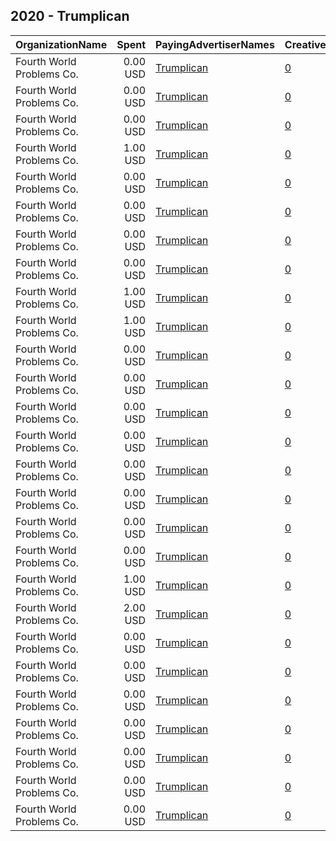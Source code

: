 ## 2020 - Trumplican 
|OrganizationName|Spent|PayingAdvertiserNames|CreativeUrls|Impressions|Genders|AgeBrackets|CountryCodes|BillingAddresses|CandidateBallotInformation|
|:---|---:|:---|:---|---:|:---|:---|:---|:---|:---|
|Fourth World Problems Co.|0.00 USD|[Trumplican](2020/Trumplican.md)|[0](https://www.snap.com/political-ads/asset/4c030816ba503e7617705dd47299c16048e2e028a3f31a6f857873e26a9812f1?mediaType=PNG)|246|MALE|30+|united states|US||
|Fourth World Problems Co.|0.00 USD|[Trumplican](2020/Trumplican.md)|[0](https://www.snap.com/political-ads/asset/58bc9dafedb5fe8149391764c89389ce170f47daeff565b5c28131932fa7937f?mediaType=PNG)|43|MALE|30+|united states|US||
|Fourth World Problems Co.|0.00 USD|[Trumplican](2020/Trumplican.md)|[0](https://www.snap.com/political-ads/asset/88030042b92b6a43239d75a8b6320a5e91635afa7e0ba0de1ef30fe3d0ecac40?mediaType=PNG)|181|MALE|30+|united states|US||
|Fourth World Problems Co.|1.00 USD|[Trumplican](2020/Trumplican.md)|[0](https://www.snap.com/political-ads/asset/88030042b92b6a43239d75a8b6320a5e91635afa7e0ba0de1ef30fe3d0ecac40?mediaType=PNG)|644|MALE|30+|united states|US||
|Fourth World Problems Co.|0.00 USD|[Trumplican](2020/Trumplican.md)|[0](https://www.snap.com/political-ads/asset/7691af2b35b32e9bd45ac964d58eadf69d6f941e39729bdd1a4cbe18692390c2?mediaType=PNG)|166|MALE|30+|united states|US||
|Fourth World Problems Co.|0.00 USD|[Trumplican](2020/Trumplican.md)|[0](https://www.snap.com/political-ads/asset/7691af2b35b32e9bd45ac964d58eadf69d6f941e39729bdd1a4cbe18692390c2?mediaType=PNG)|418|MALE|30+|united states|US||
|Fourth World Problems Co.|0.00 USD|[Trumplican](2020/Trumplican.md)|[0](https://www.snap.com/political-ads/asset/ecf8101dd95e8ac3075203b345b8b155b697b43c9c374073acc03515c6075ede?mediaType=PNG)|186|MALE|30+|united states|US||
|Fourth World Problems Co.|0.00 USD|[Trumplican](2020/Trumplican.md)|[0](https://www.snap.com/political-ads/asset/c39d24fe47fe7a6430713f0e9ff3c6ad0ceb8ff34fedb958b5772c4824af22bc?mediaType=PNG)|119|MALE|30+|united states|US||
|Fourth World Problems Co.|1.00 USD|[Trumplican](2020/Trumplican.md)|[0](https://www.snap.com/political-ads/asset/9bb16c09209ec7fbe284fa87c155852aa7e7cc113154770a132981b5c4e10fe5?mediaType=PNG)|415|MALE|30+|united states|US||
|Fourth World Problems Co.|1.00 USD|[Trumplican](2020/Trumplican.md)|[0](https://www.snap.com/political-ads/asset/6a6bd551293fcb125bae87603dae8dabd6e48c4b898813166af90349bf91e0e8?mediaType=PNG)|981|MALE|30+|united states|US||
|Fourth World Problems Co.|0.00 USD|[Trumplican](2020/Trumplican.md)|[0](https://www.snap.com/political-ads/asset/c6be14969e163bb16893571015235edcf060fb94d9806086985b9c750936f4a2?mediaType=PNG)|194|MALE|30+|united states|US||
|Fourth World Problems Co.|0.00 USD|[Trumplican](2020/Trumplican.md)|[0](https://www.snap.com/political-ads/asset/4c030816ba503e7617705dd47299c16048e2e028a3f31a6f857873e26a9812f1?mediaType=PNG)|204|MALE|30+|united states|US||
|Fourth World Problems Co.|0.00 USD|[Trumplican](2020/Trumplican.md)|[0](https://www.snap.com/political-ads/asset/9bb16c09209ec7fbe284fa87c155852aa7e7cc113154770a132981b5c4e10fe5?mediaType=PNG)|59|MALE|30+|united states|US||
|Fourth World Problems Co.|0.00 USD|[Trumplican](2020/Trumplican.md)|[0](https://www.snap.com/political-ads/asset/c39d24fe47fe7a6430713f0e9ff3c6ad0ceb8ff34fedb958b5772c4824af22bc?mediaType=PNG)|25|MALE|30+|united states|US||
|Fourth World Problems Co.|0.00 USD|[Trumplican](2020/Trumplican.md)|[0](https://www.snap.com/political-ads/asset/88030042b92b6a43239d75a8b6320a5e91635afa7e0ba0de1ef30fe3d0ecac40?mediaType=PNG)|442|MALE|30+|united states|US||
|Fourth World Problems Co.|0.00 USD|[Trumplican](2020/Trumplican.md)|[0](https://www.snap.com/political-ads/asset/c6be14969e163bb16893571015235edcf060fb94d9806086985b9c750936f4a2?mediaType=PNG)|52|MALE|30+|united states|US||
|Fourth World Problems Co.|0.00 USD|[Trumplican](2020/Trumplican.md)|[0](https://www.snap.com/political-ads/asset/4c030816ba503e7617705dd47299c16048e2e028a3f31a6f857873e26a9812f1?mediaType=PNG)|378|MALE|30+|united states|US||
|Fourth World Problems Co.|0.00 USD|[Trumplican](2020/Trumplican.md)|[0](https://www.snap.com/political-ads/asset/ecf8101dd95e8ac3075203b345b8b155b697b43c9c374073acc03515c6075ede?mediaType=PNG)|227|MALE|30+|united states|US||
|Fourth World Problems Co.|1.00 USD|[Trumplican](2020/Trumplican.md)|[0](https://www.snap.com/political-ads/asset/6a6bd551293fcb125bae87603dae8dabd6e48c4b898813166af90349bf91e0e8?mediaType=PNG)|529|MALE|30+|united states|US||
|Fourth World Problems Co.|2.00 USD|[Trumplican](2020/Trumplican.md)|[0](https://www.snap.com/political-ads/asset/6a6bd551293fcb125bae87603dae8dabd6e48c4b898813166af90349bf91e0e8?mediaType=PNG)|1,218|MALE|30+|united states|US||
|Fourth World Problems Co.|0.00 USD|[Trumplican](2020/Trumplican.md)|[0](https://www.snap.com/political-ads/asset/58bc9dafedb5fe8149391764c89389ce170f47daeff565b5c28131932fa7937f?mediaType=PNG)|101|MALE|30+|united states|US||
|Fourth World Problems Co.|0.00 USD|[Trumplican](2020/Trumplican.md)|[0](https://www.snap.com/political-ads/asset/ecf8101dd95e8ac3075203b345b8b155b697b43c9c374073acc03515c6075ede?mediaType=PNG)|58|MALE|30+|united states|US||
|Fourth World Problems Co.|0.00 USD|[Trumplican](2020/Trumplican.md)|[0](https://www.snap.com/political-ads/asset/c6be14969e163bb16893571015235edcf060fb94d9806086985b9c750936f4a2?mediaType=PNG)|148|MALE|30+|united states|US||
|Fourth World Problems Co.|0.00 USD|[Trumplican](2020/Trumplican.md)|[0](https://www.snap.com/political-ads/asset/7691af2b35b32e9bd45ac964d58eadf69d6f941e39729bdd1a4cbe18692390c2?mediaType=PNG)|318|MALE|30+|united states|US||
|Fourth World Problems Co.|0.00 USD|[Trumplican](2020/Trumplican.md)|[0](https://www.snap.com/political-ads/asset/c39d24fe47fe7a6430713f0e9ff3c6ad0ceb8ff34fedb958b5772c4824af22bc?mediaType=PNG)|132|MALE|30+|united states|US||
|Fourth World Problems Co.|0.00 USD|[Trumplican](2020/Trumplican.md)|[0](https://www.snap.com/political-ads/asset/9bb16c09209ec7fbe284fa87c155852aa7e7cc113154770a132981b5c4e10fe5?mediaType=PNG)|144|MALE|30+|united states|US||
|Fourth World Problems Co.|0.00 USD|[Trumplican](2020/Trumplican.md)|[0](https://www.snap.com/political-ads/asset/58bc9dafedb5fe8149391764c89389ce170f47daeff565b5c28131932fa7937f?mediaType=PNG)|101|MALE|30+|united states|US||
